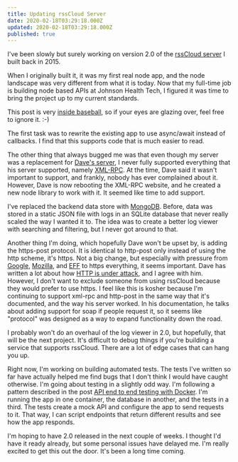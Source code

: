 ```yaml
---
title: Updating rssCloud Server
date: 2020-02-18T03:29:18.000Z
updated: 2020-02-18T03:29:18.000Z
published: true
---
```


I've been slowly but surely working on version 2.0 of the [rssCloud server](/rebooting-rsscloud/) I built back in 2015.

When I originally built it, it was my first real node app, and the node landscape was very different from what it is today.  Now that my full-time job is building node based APIs at Johnson Health Tech, I figured it was time to  bring the project up to my current standards.

This post is very [inside baseball](https://en.wikipedia.org/wiki/Inside_baseball_(metaphor)), so if your eyes are glazing over, feel free to ignore it. :-)

The first task was to rewrite the existing app to use async/await instead of callbacks. I find that this supports code that is much easier to read.

The other thing that always bugged me was that even though my server was a replacement for [Dave's server](http://tool.rsscloud.co/), I never fully supported everything that his server supported, namely [XML-RPC](http://xmlrpc.com/). At the time, Dave said it wasn't important to support, and frankly, nobody has ever complained about it. However, Dave is now rebooting the XML-RPC website, and he created a new node library to work with it. It seemed like time to add support.

I've replaced the backend data store with [MongoDB](https://www.mongodb.com/). Before, data was stored in a static JSON file with logs in an SQLite database that never really scaled the way I wanted it to. The idea was to create a better log viewer with searching and filtering, but I never got around to that.

Another thing I'm doing, which hopefully Dave won't be upset by, is adding the https-post protocol. It is identical to http-post only instead of using the http scheme, it's https.  Not a big change, but especially with pressure from [Google](https://developers.google.com/web/fundamentals/security/encrypt-in-transit/why-https), [Mozilla](https://blog.mozilla.org/security/2015/04/30/deprecating-non-secure-http/), and [EFF](https://www.eff.org/encrypt-the-web) to https everything, it seems important. Dave has written a lot about how [HTTP is under attack](http://scripting.com/2018/02/23/174914.html), and I agree with him. However, I don't want to exclude someone from using rssCloud because they would prefer to use https. I feel like this is kosher because I'm continuing to support xml-rpc and http-post in the same way that it's documented, and the way his server worked. In his documentation, he talks about adding support for soap if people request it, so it seems like "protocol" was designed as a way to expand functionality down the road.

I probably won't do an overhaul of the log viewer in 2.0, but hopefully, that will be the next project. It's difficult to debug things if you're building a service that supports rssCloud. There are a lot of edge cases that can hang you up.

Right now, I'm working on building automated tests. The tests I've written so far have actually helped me find bugs that I don't think I would have caught otherwise. I'm going about testing in a slightly odd way. I'm following a pattern described in the post [API end to end testing with Docker](https://fire.ci/blog/api-end-to-end-testing-with-docker/). I'm running the app in one container, the database in another, and the tests in a third. The tests create a mock API and configure the app to send requests to it. That way, I can script endpoints that return different results and see how the app responds.

I'm hoping to have 2.0 released in the next couple of weeks. I thought I'd have it ready already, but some personal issues have delayed me. I'm really excited to get this out the door. It's been a long time coming.

